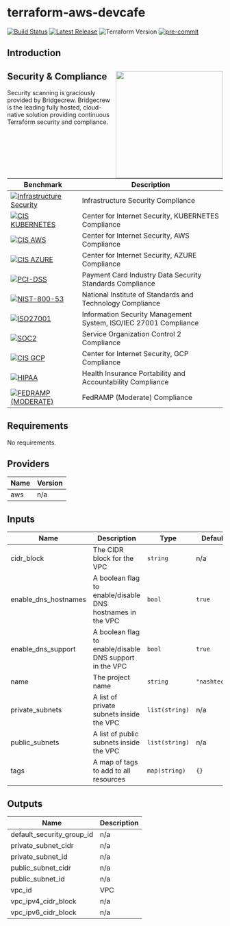 # terraform-aws-devcafe

[![Build Status](https://github.com/vietwow/terraform-aws-devcafe/workflows/Verify%20and%20Bump/badge.svg?branch=master)](https://github.com/vietwow/terraform-aws-devcafe)
[![Latest Release](https://img.shields.io/github/release/vietwow/terraform-aws-devcafe.svg)](https://github.com/vietwow/terraform-aws-devcafe/releases/latest)
![Terraform Version](https://img.shields.io/badge/tf-%3E%3D0.14.0-blue.svg)
[![pre-commit](https://img.shields.io/badge/pre--commit-enabled-brightgreen?logo=pre-commit&logoColor=white)](https://github.com/pre-commit/pre-commit)

## Introduction



## Security & Compliance [<img src="https://cloudposse.com/wp-content/uploads/2020/11/bridgecrew.svg" width="250" align="right" />](https://bridgecrew.io/)

Security scanning is graciously provided by Bridgecrew. Bridgecrew is the leading fully hosted, cloud-native solution providing continuous Terraform security and compliance.

| Benchmark | Description |
|--------|---------------|
| [![Infrastructure Security](https://www.bridgecrew.cloud/badges/github/vietwow/terraform-aws-devcafe/general)](https://www.bridgecrew.cloud/link/badge?vcs=github&fullRepo=vietwow%2Fterraform-aws-devcafe&benchmark=INFRASTRUCTURE+SECURITY) | Infrastructure Security Compliance |
| [![CIS KUBERNETES](https://www.bridgecrew.cloud/badges/github/vietwow/terraform-aws-devcafe/cis_kubernetes)](https://www.bridgecrew.cloud/link/badge?vcs=github&fullRepo=vietwow%2Fterraform-aws-devcafe&benchmark=CIS+KUBERNETES+V1.5) | Center for Internet Security, KUBERNETES Compliance |
| [![CIS AWS](https://www.bridgecrew.cloud/badges/github/vietwow/terraform-aws-devcafe/cis_aws)](https://www.bridgecrew.cloud/link/badge?vcs=github&fullRepo=vietwow%2Fterraform-aws-devcafe&benchmark=CIS+AWS+V1.2) | Center for Internet Security, AWS Compliance |
| [![CIS AZURE](https://www.bridgecrew.cloud/badges/github/vietwow/terraform-aws-devcafe/cis_azure)](https://www.bridgecrew.cloud/link/badge?vcs=github&fullRepo=vietwow%2Fterraform-aws-devcafe&benchmark=CIS+AZURE+V1.1) | Center for Internet Security, AZURE Compliance |
| [![PCI-DSS](https://www.bridgecrew.cloud/badges/github/vietwow/terraform-aws-devcafe/pci_dss_v321)](https://www.bridgecrew.cloud/link/badge?vcs=github&fullRepo=vietwow%2Fterraform-aws-devcafe&benchmark=PCI-DSS+V3.2.1) | Payment Card Industry Data Security Standards Compliance |
| [![NIST-800-53](https://www.bridgecrew.cloud/badges/github/vietwow/terraform-aws-devcafe/nist)](https://www.bridgecrew.cloud/link/badge?vcs=github&fullRepo=vietwow%2Fterraform-aws-devcafe&benchmark=NIST-800-53) | National Institute of Standards and Technology Compliance |
| [![ISO27001](https://www.bridgecrew.cloud/badges/github/vietwow/terraform-aws-devcafe/iso)](https://www.bridgecrew.cloud/link/badge?vcs=github&fullRepo=vietwow%2Fterraform-aws-devcafe&benchmark=ISO27001) | Information Security Management System, ISO/IEC 27001 Compliance |
| [![SOC2](https://www.bridgecrew.cloud/badges/github/vietwow/terraform-aws-devcafe/soc2)](https://www.bridgecrew.cloud/link/badge?vcs=github&fullRepo=vietwow%2Fterraform-aws-devcafe&benchmark=SOC2)| Service Organization Control 2 Compliance |
| [![CIS GCP](https://www.bridgecrew.cloud/badges/github/vietwow/terraform-aws-devcafe/cis_gcp)](https://www.bridgecrew.cloud/link/badge?vcs=github&fullRepo=vietwow%2Fterraform-aws-devcafe&benchmark=CIS+GCP+V1.1) | Center for Internet Security, GCP Compliance |
| [![HIPAA](https://www.bridgecrew.cloud/badges/github/vietwow/terraform-aws-devcafe/hipaa)](https://www.bridgecrew.cloud/link/badge?vcs=github&fullRepo=vietwow%2Fterraform-aws-devcafe&benchmark=HIPAA) | Health Insurance Portability and Accountability Compliance |
| [![FEDRAMP (MODERATE)](https://www.bridgecrew.cloud/badges/github/vietwow/terraform-aws-devcafe/fedramp_moderate)](https://www.bridgecrew.cloud/link/badge?vcs=github&fullRepo=vietwow%2Fterraform-aws-devcafe&benchmark=FEDRAMP+%28MODERATE%29) | FedRAMP (Moderate) Compliance |

## Requirements

No requirements.

## Providers

| Name | Version |
|------|---------|
| aws | n/a |

## Inputs

| Name | Description | Type | Default | Required |
|------|-------------|------|---------|:--------:|
| cidr\_block | The CIDR block for the VPC | `string` | n/a | yes |
| enable\_dns\_hostnames | A boolean flag to enable/disable DNS hostnames in the VPC | `bool` | `true` | no |
| enable\_dns\_support | A boolean flag to enable/disable DNS support in the VPC | `bool` | `true` | no |
| name | The project name | `string` | `"nashtech"` | no |
| private\_subnets | A list of private subnets inside the VPC | `list(string)` | n/a | yes |
| public\_subnets | A list of public subnets inside the VPC | `list(string)` | n/a | yes |
| tags | A map of tags to add to all resources | `map(string)` | `{}` | no |

## Outputs

| Name | Description |
|------|-------------|
| default\_security\_group\_id | n/a |
| private\_subnet\_cidr | n/a |
| private\_subnet\_id | n/a |
| public\_subnet\_cidr | n/a |
| public\_subnet\_id | n/a |
| vpc\_id | VPC |
| vpc\_ipv4\_cidr\_block | n/a |
| vpc\_ipv6\_cidr\_block | n/a |
